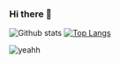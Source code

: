 ### Hi there 👋

<!--
**mesinkasir/mesinkasir** is a ✨ _special_ ✨ repository because its `README.md` (this file) appears on your GitHub profile.
-->
![Github stats](https://github-readme-stats.vercel.app/api?username=mesinkasir&theme=midnight-purple&show_icons=true&count_private=true) [![Top Langs](https://github-readme-stats.vercel.app/api/top-langs/?username=mesinkasir&layout=compact)](https://github.com/mesinkasir/github-readme-stats)

![yeahh](https://mesinkasironline.web.app/img/gatsby%20warior.png)

